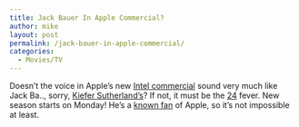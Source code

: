 ```yaml
---
title: Jack Bauer In Apple Commercial?
author: mike
layout: post
permalink: /jack-bauer-in-apple-commercial/
categories:
  - Movies/TV
---
```

Doesn&#8217;t the voice in Apple&#8217;s new [Intel commercial][1] sound very much like Jack Ba.., sorry, [Kiefer Sutherland&#8217;s][2]? If not, it must be the [24][3] fever. New season starts on Monday! He&#8217;s a [known fan][4] of Apple, so it&#8217;s not impossible at least.

 [1]: http://www.apple.com/intel/ads/
 [2]: http://www.imdb.com/name/nm0000662/
 [3]: http://www.fox.com/24/
 [4]: http://www.wired.com/news/mac/0,2125,66580,00.html